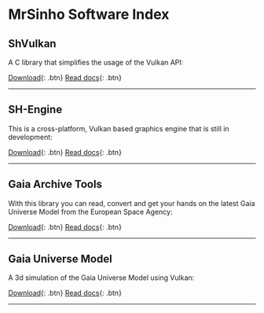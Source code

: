 # MrSinho Software Index

## ShVulkan

A C library that simplifies the usage of the Vulkan API:

[Download](https://github.com/MrSinho/ShVulkan){: .btn} [Read docs](docs/ShVulkan/index.md){: .btn}

---

## SH-Engine

This is a cross-platform, Vulkan based graphics engine that is still in development:

[Download](https://github.com/MrSinho/SH-Engine){: .btn} [Read docs](docs/SH-Engine/index.md){: .btn}

---

## Gaia Archive Tools

With this library you can read, convert and get your hands on the latest Gaia Universe Model from the European Space Agency: 

[Download](https://github.com/MrSinho/Gaia_Archive_Tools){: .btn} [Read docs](docs/Gaia_Archive_Tools/index.md){: .btn}

---

## Gaia Universe Model

A 3d simulation of the Gaia Universe Model using Vulkan:

[Download](https://github.com/MrSinho/Gaia_Universe_Model){: .btn} [Read docs](docs/Gaia_Universe_Model/index.md){: .btn}

---